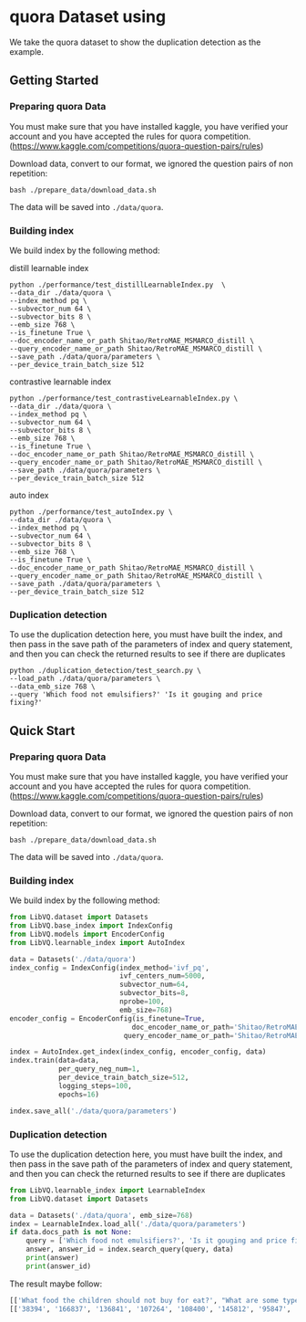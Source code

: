 # quora Dataset using
We take the quora dataset to show the duplication detection as the example.   

## Getting Started

### Preparing quora Data
You must make sure that you have installed kaggle, you have verified your account and you have accepted the rules for quora competition.(https://www.kaggle.com/competitions/quora-question-pairs/rules)

Download data, convert to our format, we ignored the question pairs of non repetition:
```
bash ./prepare_data/download_data.sh
```
The data will be saved into `./data/quora`.
### Building index
We build index by the following method:

distill learnable index

```
python ./performance/test_distillLearnableIndex.py  \
--data_dir ./data/quora \
--index_method pq \
--subvector_num 64 \
--subvector_bits 8 \
--emb_size 768 \
--is_finetune True \
--doc_encoder_name_or_path Shitao/RetroMAE_MSMARCO_distill \
--query_encoder_name_or_path Shitao/RetroMAE_MSMARCO_distill \
--save_path ./data/quora/parameters \
--per_device_train_batch_size 512
```
contrastive learnable index

```
python ./performance/test_contrastiveLearnableIndex.py \
--data_dir ./data/quora \
--index_method pq \
--subvector_num 64 \
--subvector_bits 8 \
--emb_size 768 \
--is_finetune True \
--doc_encoder_name_or_path Shitao/RetroMAE_MSMARCO_distill \
--query_encoder_name_or_path Shitao/RetroMAE_MSMARCO_distill \
--save_path ./data/quora/parameters \
--per_device_train_batch_size 512
```

auto index

```
python ./performance/test_autoIndex.py \
--data_dir ./data/quora \
--index_method pq \
--subvector_num 64 \
--subvector_bits 8 \
--emb_size 768 \
--is_finetune True \
--doc_encoder_name_or_path Shitao/RetroMAE_MSMARCO_distill \
--query_encoder_name_or_path Shitao/RetroMAE_MSMARCO_distill \
--save_path ./data/quora/parameters \
--per_device_train_batch_size 512
```

### Duplication detection
To use the duplication detection here, you must have built the index, and then pass in the save path of the parameters of index and query statement, and then you can check the returned results to see if there are duplicates

```
python ./duplication_detection/test_search.py \
--load_path ./data/quora/parameters \
--data_emb_size 768 \
--query 'Which food not emulsifiers?' 'Is it gouging and price fixing?'
```

## Quick Start

### Preparing quora Data

You must make sure that you have installed kaggle, you have verified your account and you have accepted the rules for quora competition.(https://www.kaggle.com/competitions/quora-question-pairs/rules)

Download data, convert to our format, we ignored the question pairs of non repetition:

```
bash ./prepare_data/download_data.sh
```

The data will be saved into `./data/quora`.

### Building index

We build index by the following method:

```python
from LibVQ.dataset import Datasets
from LibVQ.base_index import IndexConfig
from LibVQ.models import EncoderConfig
from LibVQ.learnable_index import AutoIndex

data = Datasets('./data/quora')
index_config = IndexConfig(index_method='ivf_pq',
                           ivf_centers_num=5000,
                           subvector_num=64,
                           subvector_bits=8,
                           nprobe=100,
                           emb_size=768)
encoder_config = EncoderConfig(is_finetune=True,
                              doc_encoder_name_or_path='Shitao/RetroMAE_MSMARCO_distill',
                            query_encoder_name_or_path='Shitao/RetroMAE_MSMARCO_distill')

index = AutoIndex.get_index(index_config, encoder_config, data)
index.train(data=data,
            per_query_neg_num=1,
            per_device_train_batch_size=512,
            logging_steps=100,
            epochs=16)

index.save_all('./data/quora/parameters')
```

### Duplication detection

To use the duplication detection here, you must have built the index, and then pass in the save path of the parameters of index and query statement, and then you can check the returned results to see if there are duplicates

```python
from LibVQ.learnable_index import LearnableIndex
from LibVQ.dataset import Datasets

data = Datasets('./data/quora', emb_size=768)
index = LearnableIndex.load_all('./data/quora/parameters')
if data.docs_path is not None:
    query = ['Which food not emulsifiers?', 'Is it gouging and price fixing?']
    answer, answer_id = index.search_query(query, data)
    print(answer)
    print(answer_id)
```

The result maybe follow:
```bash
[['What food the children should not buy for eat?', "What are some types of food that aren't sold in a fast food practice restaurant but should be?", 'What foods or ingredients should I never eat?', 'What can hamsters eat besides hamster food?', 'What can hamsters eat besides hamster food?', 'What can hamsters eat besides hamster food?', 'What can hamsters eat besides hamster food?', 'What can hamsters eat besides hamster food?', 'What can hamsters eat besides hamster food?', 'Why should we not eat eggs?', 'What is lowest calorie food?', "What are didn't eat and only drank water?", 'What are the foods one should stop eating?', 'What If not, specifically why not?', 'What foods fibre?', 'What modern foods are considered to be aphrodisiacs?', 'What modern foods are considered to be aphrodisiacs?', 'What some food vendors accept EBT cards?', 'Which are the lowest calorie foods?', 'Which are the lowest calorie foods?'], ['Will oil prices go back up?', 'Will oil prices go back up?', 'Will oil prices go back up?', 'Who sets the price for my game on Steam?', 'Why does the price of oil keep down?', 'What determines the price of drugs?', 'How quality is Goku?', 'What are some ways of fixing a crooked smile?', "What's unit and supplying parts to OEMS . OEMS have fixed the price till the product life . and no increase?", 'What are some costs of owning a ferret?', 'price of something', 'How are goods and services rationed if there is a price ceiling?', 'How do you fix a bad circuit breaker?', 'Is Kubo and the two strings Good?', 'How much does it cost to repair a laptop screen?', 'What is the expectations from share market? Will it tank down further below and if it sinks then by what time?', 'What are some of the Pokemon go hacks?', 'What are some of the Pokemon go hacks?', 'How price and output will be determined in a monopoly? Is it true that monopoly price will always be higher than the perfect competitive price?', 'What is difference between grounding and neutral?']]
[['38394', '166837', '136841', '107264', '108400', '145812', '95847', '51954', '39032', '81271', '27671', '163190', '140432', '159576', '147099', '108246', '19886', '151382', '75010', '31267'], ['100873', '5050', '60569', '141252', '169333', '68712', '164900', '107557', '156660', '109377', '155371', '72691', '94350', '72885', '89658', '134313', '113954', '109285', '11545', '85991']]
```
